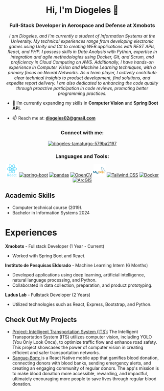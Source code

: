 <h1 align="center">Hi, I'm Diogeles 👋</h1>
<h3 align="center">Full-Stack Developer in Aerospace and Defense at Xmobots</h3>

<p align="center">
  <i>I am Diogeles, and I'm currently a student of Information Systems at the University. My technical experiences range from developing electronic games using Unity and C# to creating WEB applications with REST APIs, React, and PHP. I possess skills in Data Analysis with Python, expertise in integration and agile methodologies using Docker, Git, and Scrum, and proficiency in Cloud Computing on AWS. Additionally, I have hands-on experience in Computer Vision and Machine Learning techniques, with a primary focus on Neural Networks. As a team player, I actively contribute clear technical insights to product development, find solutions, and expedite report delivery. I am also dedicated to enhancing the code quality through proactive participation in code reviews, promoting better programming practices.</i>
</p>

- 🌱 I’m currently expanding my skills in **Computer Vision** and **Spring Boot API**.

- 📫 Reach me at: **diogeles02@gmail.com**

<h3 align="center">Connect with me:</h3>

<p align="center">
  <a href="https://linkedin.com/in/diógeles-tamaturgo-579ba2197" target="_blank"><img src="https://raw.githubusercontent.com/rahuldkjain/github-profile-readme-generator/master/src/images/icons/Social/linked-in-alt.svg" alt="diógeles-tamaturgo-579ba2197" height="30" width="40" /></a>
</p>

<h3 align="center">Languages and Tools:</h3>

<p align="center">
  <a href="https://reactjs.org" target="_blank" rel="noreferrer"><img src="https://raw.githubusercontent.com/devicons/devicon/master/icons/react/react-original-wordmark.svg" alt="react" width="40" height="40"/></a>
  <a href="https://spring.io/projects/spring-boot" target="_blank" rel="noreferrer"><img src="https://www.vectorlogo.zone/logos/springio/springio-icon.svg" alt="spring-boot" width="40" height="40"/></a>
  <a href="https://pandas.pydata.org/" target="_blank" rel="noreferrer"><img src="https://upload.wikimedia.org/wikipedia/commons/e/ed/Pandas_logo.svg" alt="pandas" width="40" height="40"/></a>
  <a href="https://opencv.org/" target="_blank" rel="noreferrer"><img src="https://www.vectorlogo.zone/logos/opencv/opencv-icon.svg" alt="OpenCV" width="40" height="40"/></a>
  <a href="https://www.w3schools.com/sql/" target="_blank" rel="noreferrer"><img src="https://raw.githubusercontent.com/devicons/devicon/master/icons/mysql/mysql-original-wordmark.svg" alt="SQL" width="40" height="40"/></a>
  <a href="https://tailwindcss.com/" target="_blank" rel="noreferrer"><img src="https://www.vectorlogo.zone/logos/tailwindcss/tailwindcss-icon.svg" alt="Tailwind CSS" width="40" height="40"/></a>
  <a href="https://www.docker.com/" target="_blank" rel="noreferrer"><img src="https://www.vectorlogo.zone/logos/docker/docker-icon.svg" alt="Docker" width="40" height="40"/></a>
  <a href="https://developers.arcgis.com/javascript/" target="_blank" rel="noreferrer"><img src="https://dh.library.virginia.edu/system/files/styles/large/private/ArcGIS_logo.png?itok=iypmgErn" alt="ArcGIS" width="40" height="40"/></a>
  <!-- Add more tools and languages here -->
</p>

## Academic Skills
- Computer technical course (2019).
- Bachelor in Information Systems 2024

# Experiences

**Xmobots** - Fullstack Developer (1 Year - Current)
- Worked with Spring Boot and React.

**Instituto de Pesquisas Eldorado** - Machine Learning Intern (6 Months)
- Developed applications using deep learning, artificial intelligence, natural language processing, and Python.
- Collaborated in data collection, preparation, and product prototyping.

**Ludus Lab** - Fullstack Developer (2 Years)
- Utilized technologies such as React, Express, Bootstrap, and Python.

## Check Out My Projects

  <!-- Add your projects here -->
  - [Project: Intelligent Transportation System (ITS):](https://github.com/tamaturgo/intelligent_transportation_system_ModelML)
The Intelligent Transportation System (ITS) utilizes computer vision, including YOLO (You Only Look Once), to optimize traffic flow and enhance road safety. This project showcases the power of computer vision in creating efficient and safer transportation networks.
  - [Sangue-Bom: ](https://github.com/tamaturgo/sanguebom-mobile) is a React Native mobile app that gamifies blood donation, connecting donors with blood banks, sending emergency alerts, and creating an engaging community of regular donors. The app's mission is to make blood donation more accessible, rewarding, and impactful, ultimately encouraging more people to save lives through regular blood donation.
